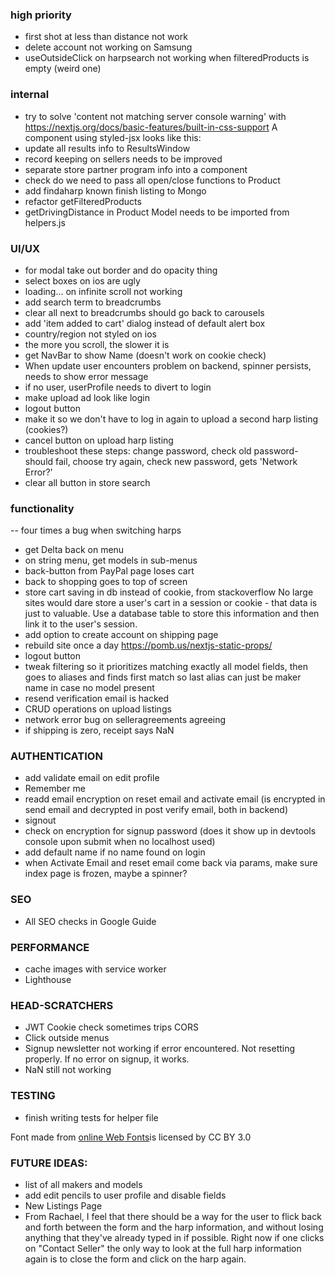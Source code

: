### high priority
- first shot at less than distance not work
- delete account not working on Samsung
- useOutsideClick on harpsearch not working when filteredProducts is empty (weird one)

### internal
- try to solve 'content not matching server console warning' with https://nextjs.org/docs/basic-features/built-in-css-support A component using styled-jsx looks like this:
- update all results info to ResultsWindow
- record keeping on sellers needs to be improved
- separate store partner program info into a component
- check do we need to pass all open/close functions to Product
- add findaharp known finish listing to Mongo
- refactor getFilteredProducts
- getDrivingDistance in Product Model needs to be imported from helpers.js

### UI/UX
- for modal take out border and do opacity thing
- select boxes on ios are ugly
- loading... on infinite scroll not working
- add search term to breadcrumbs
- clear all next to breadcrumbs should go back to carousels
- add 'item added to cart' dialog instead of default alert box
- country/region not styled on ios
- the more you scroll, the slower it is
- get NavBar to show Name (doesn't work on cookie check)
- When update user encounters problem on backend, spinner persists, needs to show error message
- if no user, userProfile needs to divert to login
- make upload ad look like login
- logout button
- make it so we don't have to log in again to upload a second harp listing (cookies?)
- cancel button on upload harp listing
- troubleshoot these steps: change password, check old password-should fail, choose try again, check new password, gets 'Network Error?'
- clear all button in store search

### functionality
-- four times a bug when switching harps
- get Delta back on menu
- on string menu, get models in sub-menus
- back-button from PayPal page loses cart
- back to shopping goes to top of screen
- store cart saving in db instead of cookie, from stackoverflow No large sites would dare store a user's cart in a session or cookie - that data is just to valuable. Use a database table to store this information and then link it to the user's session. 
- add option to create account on shipping page
- rebuild site once a day https://pomb.us/nextjs-static-props/
- logout button
- tweak filtering so it prioritizes matching exactly all model fields, then goes to aliases and finds first match so last alias can just be maker name in case no model present
- resend verification email is hacked
- CRUD operations on upload listings
- network error bug on selleragreements agreeing
- if shipping is zero, receipt says NaN


### AUTHENTICATION
- add validate email on edit profile
- Remember me
- readd email encryption on reset email and activate email (is encrypted in send email and decrypted in post verify email, both in backend)
- signout
- check on encryption for signup password (does it show up in devtools console upon submit when no localhost used)
- add default name if no name found on login
- when Activate Email and reset email come back via params, make sure index page is frozen, maybe a spinner?

### SEO
- All SEO checks in Google Guide

### PERFORMANCE
- cache images with service worker
- Lighthouse

### HEAD-SCRATCHERS
- JWT Cookie check sometimes trips CORS
- Click outside menus
- Signup newsletter not working if error encountered. Not resetting properly. If no error on signup, it works.
- NaN still not working

### TESTING

- finish writing tests for helper file

<div>Font made from <a href="http://www.onlinewebfonts.com">online Web Fonts</a>is licensed by CC BY 3.0</div>

### FUTURE IDEAS:

- list of all makers and models
- add edit pencils to user profile and disable fields
- New Listings Page
- From Rachael, I feel that there should be a way for the user to flick back and forth between the form and the harp information, and without losing anything that they've already typed in if possible. Right now if one clicks on "Contact Seller" the only way to look at the full harp information again is to close the form and click on the harp again. 
